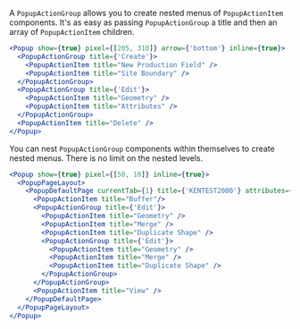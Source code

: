 A `PopupActionGroup` allows you to create nested menus of `PopupActionItem` components. It's as easy as passing `PopupActionGroup` a title and then an array of `PopupActionItem` children.

```jsx
<Popup show={true} pixel={[205, 310]} arrow={'bottom'} inline={true}>
  <PopupActionGroup title={'Create'}>
    <PopupActionItem title="New Production Field" />
    <PopupActionItem title="Site Boundary" />
  </PopupActionGroup>
  <PopupActionGroup title={'Edit'}>
    <PopupActionItem title="Geometry" />
    <PopupActionItem title="Attributes" />
  </PopupActionGroup>
  <PopupActionItem title="Delete" />
</Popup>
```

You can nest `PopupActionGroup` components within themselves to create nested menus. There is no limit on the nested levels.

```jsx
<Popup show={true} pixel={[50, 10]} inline={true}>
  <PopupPageLayout>
    <PopupDefaultPage currentTab={1} title={'KENTEST2000'} attributes={{ hello: 'world' }}>
      <PopupActionItem title="Buffer"/>
      <PopupActionGroup title={'Edit'}>
        <PopupActionItem title="Geometry" />
        <PopupActionItem title="Merge" />
        <PopupActionItem title="Duplicate Shape" />
        <PopupActionGroup title={'Edit'}>
          <PopupActionItem title="Geometry" />
          <PopupActionItem title="Merge" />
          <PopupActionItem title="Duplicate Shape" />
        </PopupActionGroup>
      </PopupActionGroup>
      <PopupActionItem title="View" />
    </PopupDefaultPage>
  </PopupPageLayout>
</Popup>
```

